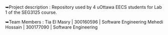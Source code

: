 ➥Project description :
Repository used by 4 uOttawa EECS students for Lab 1 of the SEG3125 course.

➥Team Members :
Tia El Masry | 300160596 | Software Engineering
Mehedi Hossain | 300177090 | Software Engineering

